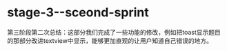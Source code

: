 # stage-3--sceond-sprint
第三阶段第二次总结：这部分我们完成了一些功能的修改，例如把toast显示题目的那部分改进textview中显示，能够更加直观的让用户知道自己错误的地方。
